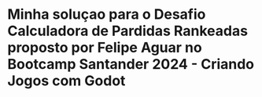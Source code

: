 # Minha soluçao para o Desafio Calculadora de Pardidas Rankeadas proposto por Felipe Aguar no Bootcamp Santander 2024 - Criando Jogos com Godot

